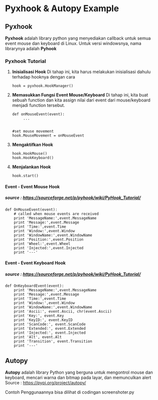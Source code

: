# Pyxhook & Autopy Example

## Pyxhook
**Pyxhook** adalah library python yang menyediakan callback untuk semua event mouse dan keyboard di Linux. Untuk versi windowsnya, nama librarynya adalah **Pyhook**

### Pyxhook Tutorial
1. **Inisialisasi Hook**
  Di tahap ini, kita harus melakukan inisialisasi dahulu terhadap hooknya dengan cara
   ```
   hook = pyxhook.HookManager()
   ```

2. **Memasukkan Fungsi Event Mouse/Keyboard**
   Di tahap ini, kita buat sebuah function dan kita assign nilai dari event dari mouse/keyboard menjadi function tersebut.
   ```
   def onMouseEvent(event):
   		...


   #set mouse movement
   hook.MouseMovement = onMouseEvent
   ```

3. **Mengaktifkan Hook**
   ```
   hook.HookMouse()
   hook.HookKeyboard()
   ```

4. **Menjalankan Hook**
   ```
   hook.start()
   ```

#### Event - Event Mouse Hook
##### source : https://sourceforge.net/p/pyhook/wiki/PyHook_Tutorial/

```
def OnMouseEvent(event):
    # called when mouse events are received
    print 'MessageName:',event.MessageName
    print 'Message:',event.Message
    print 'Time:',event.Time
    print 'Window:',event.Window
    print 'WindowName:',event.WindowName
    print 'Position:',event.Position
    print 'Wheel:',event.Wheel
    print 'Injected:',event.Injected
    print '---'
```


#### Event - Event Keyboard Hook
##### source : https://sourceforge.net/p/pyhook/wiki/PyHook_Tutorial/

```
def OnKeyboardEvent(event):
    print 'MessageName:',event.MessageName
    print 'Message:',event.Message
    print 'Time:',event.Time
    print 'Window:',event.Window
    print 'WindowName:',event.WindowName
    print 'Ascii:', event.Ascii, chr(event.Ascii)
    print 'Key:', event.Key
    print 'KeyID:', event.KeyID
    print 'ScanCode:', event.ScanCode
    print 'Extended:', event.Extended
    print 'Injected:', event.Injected
    print 'Alt', event.Alt
    print 'Transition', event.Transition
    print '---'
```


## Autopy
**Autopy** adalah library Python yang berguna untuk mengontrol mouse dan keyboard, mencari warna dan bitmap pada layar, dan memunculkan alert
Source : https://pypi.org/project/autopy/

Contoh Penggunaannya bisa dilihat di codingan screenshoter.py